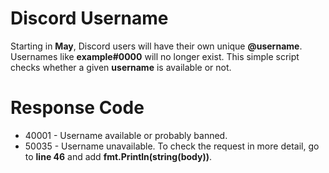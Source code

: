 # Discord Username
Starting in **May**, Discord users will have their own unique **@username**. Usernames like **example#0000** will no longer exist.
This simple script checks whether a given **username** is available or not.

# Response Code
* 40001 - Username available or probably banned.
* 50035 - Username unavailable. To check the request in more detail, go to **line 46** and add **fmt.Println(string(body))**.